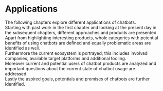 Applications
============

The following chapters explore different applications of chatbots.
<br>
Starting with past work in the first chapter and looking at the present day in the subsequent chapters,
different approaches and products are presented.
Apart from highlighting interesting products, whole categories with potential benefits of using chatbots are defined
and equally problematic areas are identified as well.
<br>
Furthermore the current ecosystem is portrayed; this includes involved companies, available target platforms and additional tooling.
<br>
Moreover current and potential users of chatbot products are analyzed and important questions about the current state of chatbot usage are addressed.
<br>
Lastly the aspired goals, potentials and promises of chatbots are further identified.
